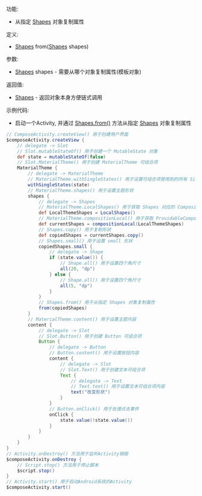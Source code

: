 功能:

+ 从指定 [Shapes](/API/UI/Compose/Theme/Shape/Shapes/README.md) 对象复制属性

定义:

+ [Shapes](/API/UI/Compose/Theme/Shape/Shapes/README.md) from([Shapes](/API/UI/Compose/Theme/Shape/Shapes/README.md)
  shapes)

参数:

+ [Shapes](/API/UI/Compose/Theme/Shape/Shapes/README.md) shapes - 需要从哪个对象复制属性(模板对象)

返回值:

+ [Shapes](/API/UI/Compose/Theme/Shape/Shapes/README.md) - 返回对象本身方便链式调用

示例代码:

+ 启动一个Activity, 并通过 [Shapes.from()](/API/UI/Compose/Theme/Shape/Shapes/README.md?id=from)
  方法从指定 [Shapes](/API/UI/Compose/Theme/Shape/Shapes/README.md) 对象复制属性

```groovy
// ComposeActivity.createView() 用于创建用户界面
$composeActivity.createView {
    // delegate -> Slot
    // Slot.mutableStateOf() 用于创建一个 MutableState 对象
    def state = mutableStateOf(false)
    // Slot.MaterialTheme() 用于创建 MaterialTheme 可组合项
    MaterialTheme {
        // delegate -> MaterialTheme
        // MaterialTheme.withSingleStates() 用于设置可组合项使用到的所有 SingleState
        withSingleStates(state)
        // MaterialTheme.shapes() 用于设置主题形状
        shapes {
            // delegate -> Shapes
            // MaterialTheme.LocalShapes() 用于获取 Shapes 对应的 CompositionLocal 对象
            def LocalThemeShapes = LocalShapes()
            // MaterialTheme.compositionLocal() 用于获取 ProvidableCompositionLocal 的值
            def currentShapes = compositionLocal(LocalThemeShapes)
            // Shapes.copy() 用于复制形状
            def copiedShapes = currentShapes.copy()
            // Shapes.small() 用于设置 small 形状
            copiedShapes.small {
                // delegate -> Shape
                if (state.value()) {
                    // Shape.all() 用于设置四个角尺寸
                    all(20, "dp")
                } else {
                    // Shape.all() 用于设置四个角尺寸
                    all(5, "dp")
                }
            }
            // Shapes.from() 用于从指定 Shapes 对象复制属性
            from(copiedShapes)
        }
        // MaterialTheme.content() 用于设置主题内容
        content {
            // delegate -> Slot
            // Slot.Button() 用于创建 Button 可组合项
            Button {
                // delegate -> Button
                // Button.content() 用于设置按钮内容
                content {
                    // delegate -> Slot
                    // Slot.Text() 用于创建文本可组合项
                    Text {
                        // delegate -> Text
                        // Text.text() 用于设置文本可组合项内容
                        text("改变形状")
                    }
                }
                // Button.onClick() 用于处理点击事件
                onClick {
                    state.value(!state.value())
                }
            }
        }
    }
}
// Activity.onDestroy() 方法用于监听Activity销毁
$composeActivity.onDestroy {
    // Script.stop() 方法用于停止脚本
    $script.stop()
}
// Activity.start() 用于启动Android系统的Activity
$composeActivity.start()
```